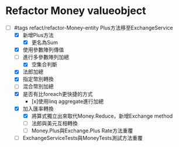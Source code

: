 # Refactor Money valueobject

- [ ] #tags refact/refactor-Money-entity Plus方法移至ExchangeService
    - [x] 新增Plus方法
      - [x] 更名為Sum 
    - [x] 使用參數陣列傳值
    - [ ] 進行多參數陣列加總
      -[x] 空集合判斷 
    - [x] 法郎加總
    - [x] 指定幣別轉換
    - [ ] 混合幣別加總
    - [x] 是否有比foreach更快捷的方式
      - [x]使用linq aggregate進行加總 
    - [x] 加入匯率轉換
      - [x] 將算式獨立出來取代Money.Reduce，新增Exchange method
      - [ ] 法郎與美元互相轉換
      - [ ] Money.Plus與Exchange.Plus Rate方法重覆
    - [ ] ExchangeServiceTests與MoneyTests測試方法重覆